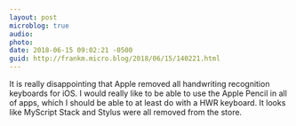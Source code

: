 ```yaml
---
layout: post
microblog: true
audio: 
photo: 
date: 2018-06-15 09:02:21 -0500
guid: http://frankm.micro.blog/2018/06/15/140221.html
---
```

It is really disappointing that Apple removed all handwriting recognition keyboards for iOS. I would really like to be able to use the Apple Pencil in all of apps, which I should be able to at least do with a HWR keyboard. It looks like MyScript Stack and Stylus were all removed from the store.
